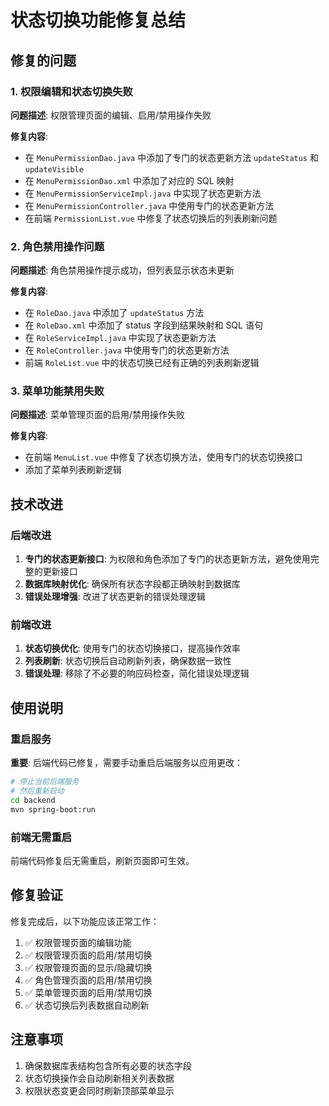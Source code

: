 # 状态切换功能修复总结

## 修复的问题

### 1. 权限编辑和状态切换失败
**问题描述**: 权限管理页面的编辑、启用/禁用操作失败

**修复内容**:
- 在 `MenuPermissionDao.java` 中添加了专门的状态更新方法 `updateStatus` 和 `updateVisible`
- 在 `MenuPermissionDao.xml` 中添加了对应的 SQL 映射
- 在 `MenuPermissionServiceImpl.java` 中实现了状态更新方法
- 在 `MenuPermissionController.java` 中使用专门的状态更新方法
- 在前端 `PermissionList.vue` 中修复了状态切换后的列表刷新问题

### 2. 角色禁用操作问题
**问题描述**: 角色禁用操作提示成功，但列表显示状态未更新

**修复内容**:
- 在 `RoleDao.java` 中添加了 `updateStatus` 方法
- 在 `RoleDao.xml` 中添加了 status 字段到结果映射和 SQL 语句
- 在 `RoleServiceImpl.java` 中实现了状态更新方法
- 在 `RoleController.java` 中使用专门的状态更新方法
- 前端 `RoleList.vue` 中的状态切换已经有正确的列表刷新逻辑

### 3. 菜单功能禁用失败
**问题描述**: 菜单管理页面的启用/禁用操作失败

**修复内容**:
- 在前端 `MenuList.vue` 中修复了状态切换方法，使用专门的状态切换接口
- 添加了菜单列表刷新逻辑

## 技术改进

### 后端改进
1. **专门的状态更新接口**: 为权限和角色添加了专门的状态更新方法，避免使用完整的更新接口
2. **数据库映射优化**: 确保所有状态字段都正确映射到数据库
3. **错误处理增强**: 改进了状态更新的错误处理逻辑

### 前端改进
1. **状态切换优化**: 使用专门的状态切换接口，提高操作效率
2. **列表刷新**: 状态切换后自动刷新列表，确保数据一致性
3. **错误处理**: 移除了不必要的响应码检查，简化错误处理逻辑

## 使用说明

### 重启服务
**重要**: 后端代码已修复，需要手动重启后端服务以应用更改：
```bash
# 停止当前后端服务
# 然后重新启动
cd backend
mvn spring-boot:run
```

### 前端无需重启
前端代码修复后无需重启，刷新页面即可生效。

## 修复验证

修复完成后，以下功能应该正常工作：
1. ✅ 权限管理页面的编辑功能
2. ✅ 权限管理页面的启用/禁用切换
3. ✅ 权限管理页面的显示/隐藏切换
4. ✅ 角色管理页面的启用/禁用切换
5. ✅ 菜单管理页面的启用/禁用切换
6. ✅ 状态切换后列表数据自动刷新

## 注意事项

1. 确保数据库表结构包含所有必要的状态字段
2. 状态切换操作会自动刷新相关列表数据
3. 权限状态变更会同时刷新顶部菜单显示 